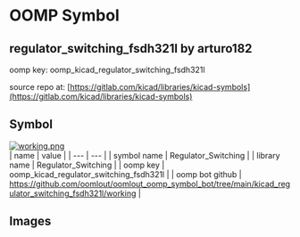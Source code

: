 # OOMP Symbol  
## regulator_switching_fsdh321l  by arturo182  
  
oomp key: oomp_kicad_regulator_switching_fsdh321l  
  
source repo at: [https://gitlab.com/kicad/libraries/kicad-symbols](https://gitlab.com/kicad/libraries/kicad-symbols)  
## Symbol  
  
[![working.png](working_600.png)](working.png)  
| name | value | 
| --- | --- | 
| symbol name | Regulator_Switching | 
| library name | Regulator_Switching | 
| oomp key | oomp_kicad_regulator_switching_fsdh321l | 
| oomp bot github | https://github.com/oomlout/oomlout_oomp_symbol_bot/tree/main/kicad_regulator_switching_fsdh321l/working | 
## Images  
